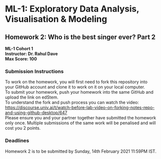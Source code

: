 # ML-1: Exploratory Data Analysis, Visualisation & Modeling
## Homework 2: Who is the best singer ever? Part 2

**ML-1 Cohort 1** <br>
**Instructor: Dr. Rahul Dave**<br>
**Max Score: 100** <br>

### Submission Instructions
To work on the homework, you will first need to fork this repository into your GitHub account and clone it to work on it on your local computer. <br>
To submit your homework, push your homework into the same GitHub and upload the link on edStem. <br>
To understand the fork and push process you can watch the video: https://discourse.univ.ai/t/watch-before-lab-video-on-forking-notes-repo-and-using-github-desktop/647  <br>
Please ensure you and your partner together have submitted the homework only once. Multiple submissions of the same work will be penalised and will cost you 2 points.

### Deadlines
Homework 2 is to be submitted by Sunday, 14th February 2021 11:59PM IST.
